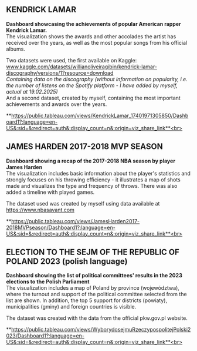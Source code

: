 ## KENDRICK LAMAR
**Dashboard showcasing the achievements of popular American rapper Kendrick Lamar.**<br>
The visualization shows the awards and other accolades the artist has received over the years, as well as the most popular songs from his official albums.

Two datasets were used, the first available on Kaggle: <br>
www.kaggle.com/datasets/willianoliveiragibin/kendrick-lamar-discography/versions/1?resource=download 
<br>*Containing data on the discography (without information on popularity, i.e. the number of listens on the Spotify platform - I have added by myself, actual at 19.02.2025)*
<br>And a second dataset, created by myself, containing the most important achievements and awards over the years.

**https://public.tableau.com/views/KendrickLamar_17401971305850/Dashboard1?:language=en-US&:sid=&:redirect=auth&:display_count=n&:origin=viz_share_link**<br><br>


## JAMES HARDEN 2017-2018 MVP SEASON
**Dashboard showing a recap of the 2017-2018 NBA season by player James Harden**<br>
The visualization includes basic information about the player's statistics and strongly focuses on his throwing efficiency - it illustrates a map of shots made and visualizes the type and frequency of throws. There was also added a timeline with played games.

The dataset used was created by myself using data available at https://www.nbasavant.com

**https://public.tableau.com/views/JamesHarden2017-2018MVPseason/Dashboard1?:language=en-US&:sid=&:redirect=auth&:display_count=n&:origin=viz_share_link**<br><br>


## ELECTION TO THE SEJM OF THE REPUBLIC OF POLAND 2023 (polish language)
**Dashboard showing the list of political committees' results in the 2023 elections to the Polish Parliament**<br>
The visualization includes a map of Poland by province (województwa), where the turnout and support of the political committee selected from the list are shown.
In addition, the top 5 support for districts (powiaty), municipalities (gminy) and foreign countries is visible.

The dataset was created with the data from the official pkw.gov.pl website.

**https://public.tableau.com/views/WyborydosejmuRzeczypospolitejPolski2023/Dashboard1?:language=en-US&:sid=&:redirect=auth&:display_count=n&:origin=viz_share_link**<br><br>
